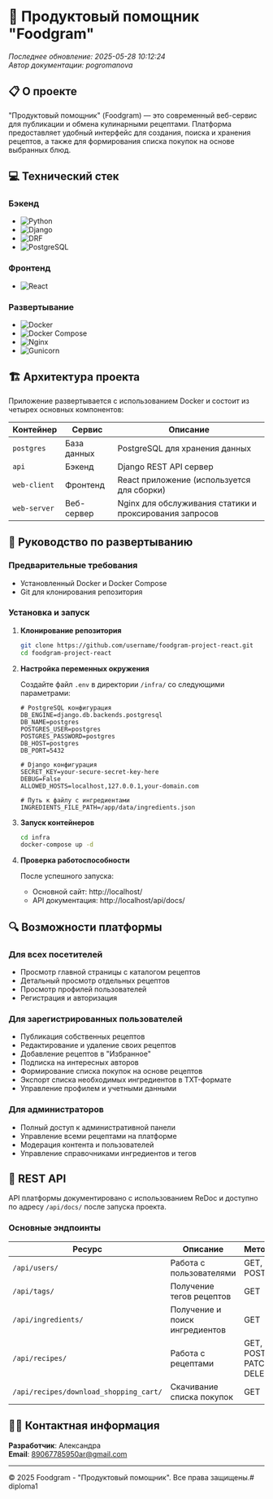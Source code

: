 # 🍲 Продуктовый помощник "Foodgram"

*Последнее обновление: 2025-05-28 10:12:24*  
*Автор документации: pogromanova*

## 📋 О проекте

"Продуктовый помощник" (Foodgram) — это современный веб-сервис для публикации и обмена кулинарными рецептами. Платформа предоставляет удобный интерфейс для создания, поиска и хранения рецептов, а также для формирования списка покупок на основе выбранных блюд.

## 💻 Технический стек

### Бэкенд
- ![Python](https://img.shields.io/badge/Python-3.7+-blue)
- ![Django](https://img.shields.io/badge/Django-3.2+-green)
- ![DRF](https://img.shields.io/badge/DRF-latest-red)
- ![PostgreSQL](https://img.shields.io/badge/PostgreSQL-latest-blue)

### Фронтенд
- ![React](https://img.shields.io/badge/React-latest-blue)

### Развертывание
- ![Docker](https://img.shields.io/badge/Docker-latest-blue)
- ![Docker Compose](https://img.shields.io/badge/Docker_Compose-latest-blue)
- ![Nginx](https://img.shields.io/badge/Nginx-1.21+-green)
- ![Gunicorn](https://img.shields.io/badge/Gunicorn-latest-green)

## 🏗️ Архитектура проекта

Приложение развертывается с использованием Docker и состоит из четырех основных компонентов:

| Контейнер | Сервис | Описание |
|-----------|--------|----------|
| `postgres` | База данных | PostgreSQL для хранения данных |
| `api` | Бэкенд | Django REST API сервер |
| `web-client` | Фронтенд | React приложение (используется для сборки) |
| `web-server` | Веб-сервер | Nginx для обслуживания статики и проксирования запросов |

## 🚀 Руководство по развертыванию

### Предварительные требования

- Установленный Docker и Docker Compose
- Git для клонирования репозитория

### Установка и запуск

1. **Клонирование репозитория**
   ```bash
   git clone https://github.com/username/foodgram-project-react.git
   cd foodgram-project-react
   ```

2. **Настройка переменных окружения**
   
   Создайте файл `.env` в директории `/infra/` со следующими параметрами:

   ```dotenv
   # PostgreSQL конфигурация
   DB_ENGINE=django.db.backends.postgresql
   DB_NAME=postgres
   POSTGRES_USER=postgres
   POSTGRES_PASSWORD=postgres
   DB_HOST=postgres
   DB_PORT=5432
   
   # Django конфигурация
   SECRET_KEY=your-secure-secret-key-here
   DEBUG=False
   ALLOWED_HOSTS=localhost,127.0.0.1,your-domain.com
   
   # Путь к файлу с ингредиентами
   INGREDIENTS_FILE_PATH=/app/data/ingredients.json
   ```

3. **Запуск контейнеров**
   ```bash
   cd infra
   docker-compose up -d
   ```

4. **Проверка работоспособности**
   
   После успешного запуска:
   - Основной сайт: http://localhost/
   - API документация: http://localhost/api/docs/

## 🔍 Возможности платформы

### Для всех посетителей
- Просмотр главной страницы с каталогом рецептов
- Детальный просмотр отдельных рецептов
- Просмотр профилей пользователей
- Регистрация и авторизация

### Для зарегистрированных пользователей
- Публикация собственных рецептов
- Редактирование и удаление своих рецептов
- Добавление рецептов в "Избранное"
- Подписка на интересных авторов
- Формирование списка покупок на основе рецептов
- Экспорт списка необходимых ингредиентов в TXT-формате
- Управление профилем и учетными данными

### Для администраторов
- Полный доступ к административной панели
- Управление всеми рецептами на платформе
- Модерация контента и пользователей
- Управление справочниками ингредиентов и тегов

## 📡 REST API

API платформы документировано с использованием ReDoc и доступно по адресу `/api/docs/` после запуска проекта.

### Основные эндпоинты

| Ресурс | Описание | Методы |
|--------|----------|--------|
| `/api/users/` | Работа с пользователями | GET, POST |
| `/api/tags/` | Получение тегов рецептов | GET |
| `/api/ingredients/` | Получение и поиск ингредиентов | GET |
| `/api/recipes/` | Работа с рецептами | GET, POST, PATCH, DELETE |
| `/api/recipes/download_shopping_cart/` | Скачивание списка покупок | GET |

## 👨‍💻 Контактная информация

**Разработчик**: Александра  
**Email**: 89067785950ar@gmail.com

---

© 2025 Foodgram - "Продуктовый помощник". Все права защищены.# diploma1
